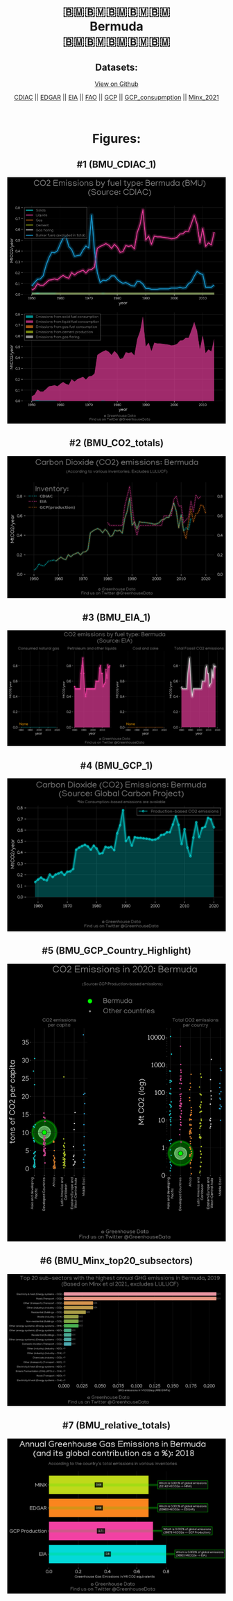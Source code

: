 
<center>
<h1 align="center">
🇧🇲🇧🇲🇧🇲🇧🇲🇧🇲
<br>
Bermuda
<br>
🇧🇲🇧🇲🇧🇲🇧🇲🇧🇲
</h1>
<h2>Datasets:</h2>
<p><a href="https://github.com/dquintani/GreenhouseData/tree/master/country_data/BMU_Bermuda/data">View on Github</a>
<br></p><p><a href="data/BMU_CDIAC.csv">CDIAC</a> || <a href="data/BMU_EDGAR.csv">EDGAR</a> || <a href="data/BMU_EIA.csv">EIA</a> || <a href="data/BMU_FAO.csv">FAO</a> || <a href="data/BMU_GCP.csv">GCP</a> || <a href="data/BMU_GCP_consupmption.csv">GCP_consupmption</a> || <a href="data/BMU_Minx_2021.csv">Minx_2021</a></p><p><br></p>
<h1>Figures:</h1><h2>#1 (BMU_CDIAC_1)</h2>
<p><img alt="" src="figures/BMU_CDIAC_1.png" /></p><h2>#2 (BMU_CO2_totals)</h2>
<p><img alt="" src="figures/BMU_CO2_totals.png" /></p><h2>#3 (BMU_EIA_1)</h2>
<p><img alt="" src="figures/BMU_EIA_1.png" /></p><h2>#4 (BMU_GCP_1)</h2>
<p><img alt="" src="figures/BMU_GCP_1.png" /></p><h2>#5 (BMU_GCP_Country_Highlight)</h2>
<p><img alt="" src="figures/BMU_GCP_Country_Highlight.png" /></p><h2>#6 (BMU_Minx_top20_subsectors)</h2>
<p><img alt="" src="figures/BMU_Minx_top20_subsectors.png" /></p><h2>#7 (BMU_relative_totals)</h2>
<p><img alt="" src="figures/BMU_relative_totals.png" /></p>